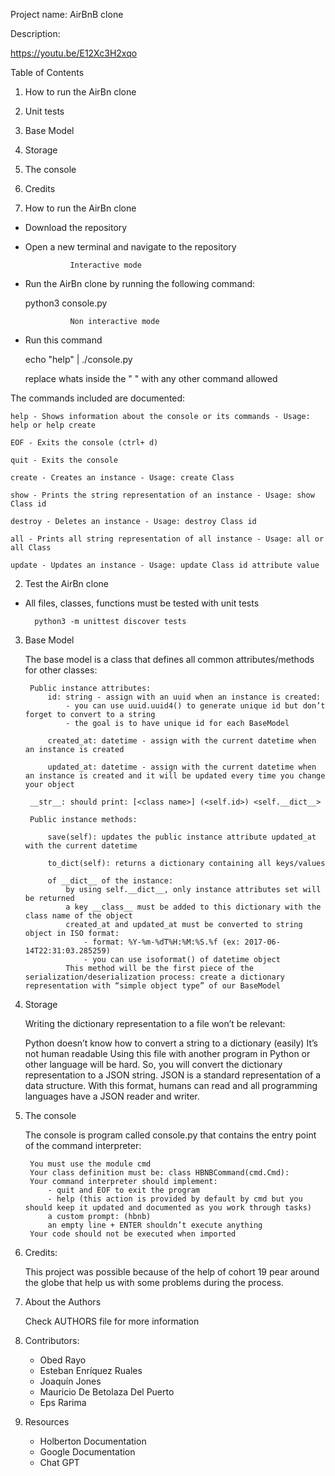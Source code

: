 Project name: AirBnB clone

Description:

https://youtu.be/E12Xc3H2xqo

Table of Contents

1) How to run the AirBn clone
2) Unit tests
3) Base Model
4) Storage
5) The console
6) Credits



1) How to run the AirBn clone

- Download the repository
- Open a new terminal and navigate to the repository

                Interactive mode

- Run the AirBn clone by running the following command:
        
    python3 console.py 

                Non interactive mode

- Run this command 
    
    echo "help" | ./console.py

    replace whats inside the " " with any other command allowed

The commands included are documented:

    help - Shows information about the console or its commands - Usage: help or help create
    
    EOF - Exits the console (ctrl+ d)

    quit - Exits the console
    
    create - Creates an instance - Usage: create Class

    show - Prints the string representation of an instance - Usage: show Class id
    
    destroy - Deletes an instance - Usage: destroy Class id
    
    all - Prints all string representation of all instance - Usage: all or all Class
    
    update - Updates an instance - Usage: update Class id attribute value

2) Test the AirBn clone

- All files, classes, functions must be tested with unit tests

        python3 -m unittest discover tests

3) Base Model

    The base model is a class that defines all common attributes/methods for other classes:

        Public instance attributes:
            id: string - assign with an uuid when an instance is created:
                - you can use uuid.uuid4() to generate unique id but don’t forget to convert to a string
                - the goal is to have unique id for each BaseModel

            created_at: datetime - assign with the current datetime when an instance is created

            updated_at: datetime - assign with the current datetime when an instance is created and it will be updated every time you change your object

        __str__: should print: [<class name>] (<self.id>) <self.__dict__>

        Public instance methods:

            save(self): updates the public instance attribute updated_at with the current datetime

            to_dict(self): returns a dictionary containing all keys/values 
            
            of __dict__ of the instance:
                by using self.__dict__, only instance attributes set will be returned
                a key __class__ must be added to this dictionary with the class name of the object
                created_at and updated_at must be converted to string object in ISO format:
                    - format: %Y-%m-%dT%H:%M:%S.%f (ex: 2017-06-14T22:31:03.285259)
                    - you can use isoformat() of datetime object
                This method will be the first piece of the serialization/deserialization process: create a dictionary representation with “simple object type” of our BaseModel


4) Storage

    Writing the dictionary representation to a file won’t be relevant:

    Python doesn’t know how to convert a string to a dictionary (easily)
    It’s not human readable
    Using this file with another program in Python or other language will be hard.
    So, you will convert the dictionary representation to a JSON string. JSON is a standard representation of a data structure. With this format, humans can read and all programming languages have a JSON reader and writer.

5) The console

    The console is program called console.py that contains the entry point of the command interpreter:

        You must use the module cmd
        Your class definition must be: class HBNBCommand(cmd.Cmd):
        Your command interpreter should implement:
            - quit and EOF to exit the program
            - help (this action is provided by default by cmd but you should keep it updated and documented as you work through tasks)
            a custom prompt: (hbnb)
            an empty line + ENTER shouldn’t execute anything
        Your code should not be executed when imported



6) Credits:

    This project was possible because of the help of cohort 19 pear around the globe that help us with some problems during the process.

7) About the Authors

    Check AUTHORS file for more information

8) Contributors:

    - Obed Rayo
    - Esteban Enríquez Ruales
    - Joaquín Jones
    - Mauricio De Betolaza Del Puerto
    - Eps Rarima
 
9) Resources
    - Holberton Documentation
    - Google Documentation
    - Chat GPT




